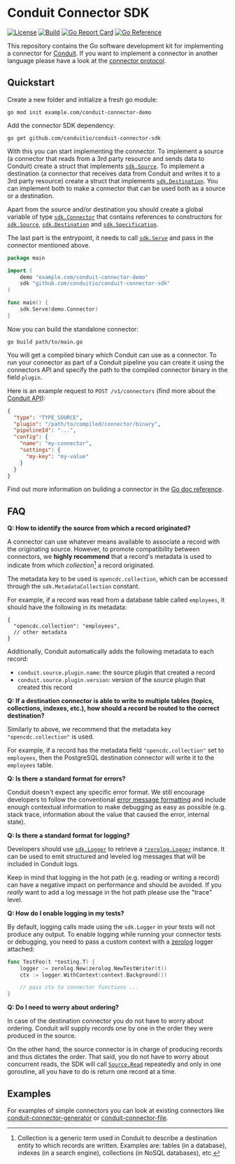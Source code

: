 # Conduit Connector SDK

[![License](https://img.shields.io/badge/license-Apache%202-blue)](https://github.com/ConduitIO/conduit-connector-sdk/blob/main/LICENSE.md)
[![Build](https://github.com/ConduitIO/conduit-connector-sdk/actions/workflows/build.yml/badge.svg)](https://github.com/ConduitIO/conduit-connector-sdk/actions/workflows/build.yml)
[![Go Report Card](https://goreportcard.com/badge/github.com/conduitio/conduit-connector-sdk)](https://goreportcard.com/report/github.com/conduitio/conduit-connector-sdk)
[![Go Reference](https://pkg.go.dev/badge/github.com/conduitio/conduit-connector-sdk.svg)](https://pkg.go.dev/github.com/conduitio/conduit-connector-sdk)

This repository contains the Go software development kit for implementing a connector for
[Conduit](https://github.com/conduitio/conduit). If you want to implement a connector in another language please
have a look at the [connector protocol](https://github.com/conduitio/conduit-connector-protocol).

## Quickstart

Create a new folder and initialize a fresh go module:
```
go mod init example.com/conduit-connector-demo
```

Add the connector SDK dependency:

```
go get github.com/conduitio/conduit-connector-sdk
```

With this you can start implementing the connector. To implement a source (a connector that reads from a 3rd party
resource and sends data to Conduit) create a struct that implements
[`sdk.Source`](https://pkg.go.dev/github.com/conduitio/conduit-connector-sdk#Source). To implement a destination (a
connector that receives data from Conduit and writes it to a 3rd party resource) create a struct that implements
[`sdk.Destination`](https://pkg.go.dev/github.com/conduitio/conduit-connector-sdk#Destination). You can implement both to
make a connector that can be used both as a source or a destination.

Apart from the source and/or destination you should create a global variable of type
[`sdk.Connector`](https://pkg.go.dev/github.com/conduitio/conduit-connector-sdk#Connector) that contains references to
constructors for [`sdk.Source`](https://pkg.go.dev/github.com/conduitio/conduit-connector-sdk#Source),
[`sdk.Destination`](https://pkg.go.dev/github.com/conduitio/conduit-connector-sdk#Destination) and
[`sdk.Specification`](https://pkg.go.dev/github.com/conduitio/conduit-connector-sdk#Specification).

The last part is the entrypoint, it needs to call
[`sdk.Serve`](https://pkg.go.dev/github.com/conduitio/conduit-connector-sdk#Serve) and pass in the connector
mentioned above.

```go
package main

import (
	demo "example.com/conduit-connector-demo"
	sdk "github.com/conduitio/conduit-connector-sdk"
)

func main() {
	sdk.Serve(demo.Connector)
}
```

Now you can build the standalone connector:

```
go build path/to/main.go
```

You will get a compiled binary which Conduit can use as a connector. To run your connector as part of a Conduit pipeline you
can create it using the connectors API and specify the path to the compiled connector binary in the field `plugin`.

Here is an example request to `POST /v1/connectors` (find more about the [Conduit API](https://github.com/conduitio/conduit#api)):

```json
{
  "type": "TYPE_SOURCE",
  "plugin": "/path/to/compiled/connector/binary",
  "pipelineId": "...",
  "config": {
    "name": "my-connector",
    "settings": {
      "my-key": "my-value"
    }
  }
}
```

Find out more information on building a connector in the [Go doc reference](https://pkg.go.dev/github.com/conduitio/conduit-connector-sdk).

## FAQ

**Q: How to identify the source from which a record originated?**

A connector can use whatever means available to associate a record with the
originating source. However, to promote compatibility between connectors, we 
**highly recommend** that a record's metadata is used to indicate from which
_collection_[^1] a record originated.

The metadata key to be used is `opencdc.collection`, which can be accessed
through the `sdk.MetadataCollection` constant.

For example, if a record was read from a database table called `employees`, it
should have the following in its metadata:
```json5
{
  "opencdc.collection": "employees",
  // other metadata
}
```

Additionally, Conduit automatically adds the following metadata to each record:

* `conduit.source.plugin.name`: the source plugin that created a record
* `conduit.source.plugin.version`: version of the source plugin that created
  this record

**Q: If a destination connector is able to write to multiple tables (topics,
collections, indexes, etc.), how should a record be routed to the correct
destination?**

Similarly to above, we recommend that the metadata key `"opencdc.collection"` is
used.

For example, if a record has the metadata field `"opencdc.collection"` set
to `employees`, then the PostgreSQL destination connector will write it to
the `employees` table.

**Q: Is there a standard format for errors?**

Conduit doesn't expect any specific error format. We still encourage developers to follow the conventional [error message
formatting](https://github.com/golang/go/wiki/CodeReviewComments#error-strings) and include enough contextual information to make
debugging as easy as possible (e.g. stack trace, information about the value that caused the error, internal state).

**Q: Is there a standard format for logging?**

Developers should use [`sdk.Logger`](https://pkg.go.dev/github.com/conduitio/conduit-connector-sdk#Logger) to retrieve a
[`*zerolog.Logger`](https://pkg.go.dev/github.com/rs/zerolog#Logger) instance. It can be used to emit structured and leveled
log messages that will be included in Conduit logs.

Keep in mind that logging in the hot path (e.g. reading or writing a record) can have a negative impact on performance and should
be avoided. If you _really_ want to add a log message in the hot path please use the "trace" level.

**Q: How do I enable logging in my tests?**

By default, logging calls made using the `sdk.Logger` in your tests will not produce any output. To enable logging while running your
connector tests or debugging, you need to pass a custom context with a [zerolog](https://github.com/rs/zerolog) logger attached:

```go
func TestFoo(t *testing.T) {
	logger := zerolog.New(zerolog.NewTestWriter(t))
	ctx := logger.WithContext(context.Background())

	// pass ctx to connector functions ...
}
```

**Q: Do I need to worry about ordering?**

In case of the destination connector you do not have to worry about ordering. Conduit will supply records one by one in the order
they were produced in the source.

On the other hand, the source connector is in charge of producing records and thus dictates the order. That said, you do not have
to worry about concurrent reads, the SDK will call [`Source.Read`](https://pkg.go.dev/github.com/conduitio/conduit-connector-sdk#Source)
repeatedly and only in one goroutine, all you have to do is return one record at a time.

## Examples

For examples of simple connectors you can look at existing connectors like
[conduit-connector-generator](https://github.com/ConduitIO/conduit-connector-generator) or
[conduit-connector-file](https://github.com/ConduitIO/conduit-connector-file).

[^1]: Collection is a generic term used in Conduit to describe a destination
entity to which records are written. Examples are: tables (in a database),
indexes (in a search engine), collections (in NoSQL databases), etc.